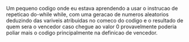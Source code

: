 Um pequeno codigo onde eu estava aprendendo a usar o instrucao de repeticao do-while while, com uma geracao de numeros aleatorios deduzindo das variveis atribuidas no comeco do codigo e o resultado de quem sera o vencedor caso chegue ao valor 0
provavelmente poderia poliar mais o codigo principalmente na definicao de vencedor.
